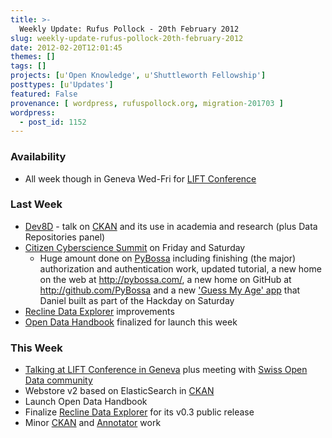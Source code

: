 ```yaml
---
title: >-
  Weekly Update: Rufus Pollock - 20th February 2012
slug: weekly-update-rufus-pollock-20th-february-2012
date: 2012-02-20T12:01:45
themes: []
tags: []
projects: [u'Open Knowledge', u'Shuttleworth Fellowship']
posttypes: [u'Updates']
featured: False
provenance: [ wordpress, rufuspollock.org, migration-201703 ]
wordpress:
  - post_id: 1152
---
```


### Availability

* All week though in Geneva Wed-Fri for [LIFT Conference][lift]

### Last Week

* [Dev8D][] - talk on [CKAN][] and its use in academia and research (plus Data Repositories panel)
* [Citizen Cyberscience Summit][ccs] on Friday and Saturday
  * Huge amount done on [PyBossa][] including finishing (the major) authorization and authentication work, updated tutorial, a new home on the web at <http://pybossa.com/>, a new home on GitHub at <http://github.com/PyBossa> and a new ['Guess My Age' app](http://pybossa.com/app/gma/presenter) that Daniel built as part of the Hackday on Saturday
* [Recline Data Explorer][Recline] improvements
* [Open Data Handbook][odh] finalized for launch this week

### This Week

* [Talking at LIFT Conference in Geneva][lift] plus meeting with [Swiss Open Data community](http://opendata.ch/) 
* Webstore v2 based on ElasticSearch in [CKAN][]
* Launch Open Data Handbook
* Finalize [Recline Data Explorer][Recline] for its v0.3 public release
* Minor [CKAN][] and [Annotator][] work

[Dev8d]: http://dev8d.org/
[ccs]: http://www.citizencyberscience.net/summit2/
[PyBossa]: http://pybossa.com/
[CKAN]: http://ckan.org/
[lift]: http://liftconference.com/lift12
[odh]: http://opendatahandbook.org/
[Annotator]: http://okfnlabs.org/annotator
[Recline]: http://okfnlabs.org/recline

